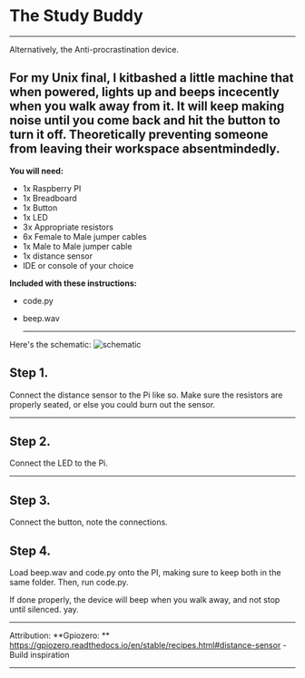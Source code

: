 # The Study Buddy
---
Alternatively, the Anti-procrastination device.

For my Unix final, I kitbashed a little machine that when powered, lights up and beeps incecently when you walk away from it. It will keep making noise until you come back and hit the button to turn it off. Theoretically preventing someone from leaving their workspace absentmindedly.   
---
**You will need:**
- 1x Raspberry PI
- 1x Breadboard
- 1x Button
- 1x LED
- 3x Appropriate resistors
- 6x Female to Male jumper cables
- 1x Male to Male jumper cable
- 1x distance sensor
- IDE or console of your choice
 
**Included with these instructions:**
- code.py
- beep.wav

  ---
 
Here's the schematic:
![schematic](https://github.com/user-attachments/assets/0db77615-2b40-4e9f-966e-f675e348412e)

## Step 1.

Connect the distance sensor to the Pi like so. Make sure the resistors are properly seated, or else you could burn out the sensor.

---

## Step 2.

Connect the LED to the Pi.

---

## Step 3.

Connect the button, note the connections.

## Step 4.

Load beep.wav and code.py onto the PI, making sure to keep both in the same folder. Then, run code.py. 

If done properly, the device will beep when you walk away, and not stop until silenced. yay.

---

Attribution:
**Gpiozero: **
https://gpiozero.readthedocs.io/en/stable/recipes.html#distance-sensor
-Build inspiration




---
